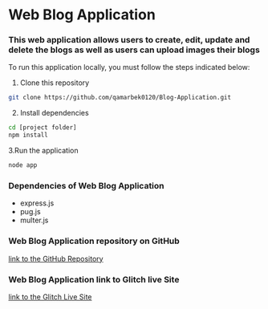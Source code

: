 # Web Blog Application

### This web application allows users to create, edit, update and delete the blogs as well as users can upload images their blogs

To run this application locally, you must follow the steps indicated below:

1. Clone this repository
```bash
git clone https://github.com/qamarbek0120/Blog-Application.git
```
2. Install dependencies
```bash
cd [project folder]
npm install
```
3.Run the application
```bash
node app
```

### Dependencies of Web Blog Application
- express.js
- pug.js
- multer.js

### Web Blog Application repository on GitHub
[link to the GitHub Repository](https://github.com/qamarbek0120/Blog-Application.git)

### Web Blog Application link to Glitch live Site
[link to the Glitch Live Site](https://witty-breezy-alamosaurus.glitch.me/)
